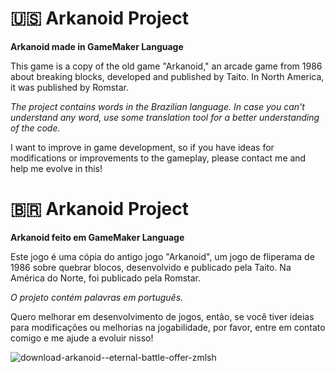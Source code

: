 # 🇺🇸 Arkanoid Project
**Arkanoid made in GameMaker Language**

This game is a copy of the old game "Arkanoid," an arcade game from 1986 about breaking blocks, developed and published by Taito. In North America, it was published by Romstar.

*The project contains words in the Brazilian language. In case you can't understand any word, use some translation tool for a better understanding of the code.*

I want to improve in game development, so if you have ideas for modifications or improvements to the gameplay, please contact me and help me evolve in this!


# 🇧🇷 Arkanoid Project
**Arkanoid feito em GameMaker Language**

Este jogo é uma cópia do antigo jogo "Arkanoid", um jogo de fliperama de 1986 sobre quebrar blocos, desenvolvido e publicado pela Taito. Na América do Norte, foi publicado pela Romstar.

*O projeto contém palavras em português.*

Quero melhorar em desenvolvimento de jogos, então, se você tiver ideias para modificações ou melhorias na jogabilidade, por favor, entre em contato comigo e me ajude a evoluir nisso!

![download-arkanoid--eternal-battle-offer-zmlsh](https://github.com/rnki/Arkanoid/assets/144726941/5a2a2b9f-dd53-4aee-9217-82f8f510e14f)
